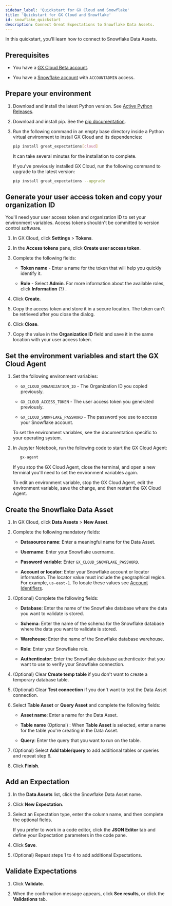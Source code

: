 ```yaml
---
sidebar_label: 'Quickstart for GX Cloud and Snowflake'
title: 'Quickstart for GX Cloud and Snowflake'
id: snowflake_quickstart
description: Connect Great Expectations to Snowflake Data Assets.
---
```


In this quickstart, you'll learn how to connect to Snowflake Data Assets.

## Prerequisites

- You have a [GX Cloud Beta account](https://greatexpectations.io/cloud).

- You have a [Snowflake account](https://greatexpectations.io/cloud) with `ACCOUNTADMIN` access.

## Prepare your environment

1. Download and install the latest Python version. See [Active Python Releases](https://www.python.org/downloads/).

2. Download and install pip. See the [pip documentation](https://pip.pypa.io/en/stable/cli/pip/).

3. Run the following command in an empty base directory inside a Python virtual environment to install GX Cloud and its dependencies:

    ```bash title="Terminal input"
    pip install great_expectations[cloud]
    ```

    It can take several minutes for the installation to complete.

    If you've previously installed GX Cloud, run the following command to upgrade to the latest version:

    ```bash title="Terminal input"
    pip install great_expectations --upgrade
    ```

## Generate your user access token and copy your organization ID

You'll need your user access token and organization ID to set your environment variables. Access tokens shouldn't be committed to version control software.

1. In GX Cloud, click **Settings** > **Tokens**.

2. In the **Access tokens** pane, click **Create user access token**.

3. Complete the following fields:

    - **Token name** - Enter a name for the token that will help you quickly identify it.

    - **Role** - Select **Admin**. For more information about the available roles, click **Information** (?) .

4. Click **Create**.

5. Copy the access token and store it in a secure location. The token can't be retrieved after you close the dialog.

6. Click **Close**.

7. Copy the value in the **Organization ID** field and save it in the same location with your user access token.

## Set the environment variables and start the GX Cloud Agent

1. Set the following environment variables:

    - `GX_CLOUD_ORGANIZATION_ID` - The Organization ID you copied previously.

    - `GX_CLOUD_ACCESS_TOKEN` - The user access token you generated previously.

    - `GX_CLOUD_SNOWFLAKE_PASSWORD` - The password you use to access your Snowflake account.

    To set the environment variables, see the documentation specific to your operating system. 

2. In Jupyter Notebook, run the following code to start the GX Cloud Agent:
    
    ```python title="Jupyter Notebook"
       gx-agent
    ```

    If you stop the GX Cloud Agent, close the terminal, and open a new terminal you'll need to set the environment variables again.

    To edit an environment variable, stop the GX Cloud Agent, edit the environment variable, save the change, and then restart the GX Cloud Agent.

## Create the Snowflake Data Asset

1. In GX Cloud, click **Data Assets** > **New Asset**.

2. Complete the following mandatory fields:

    - **Datasource name**: Enter a meaningful name for the Data Asset.

    - **Username**: Enter your Snowflake username.

    - **Password variable**: Enter `GX_CLOUD_SNOWFLAKE_PASSWORD`.

    - **Account or locator**: Enter your Snowflake account or locator information. The locator value must include the geographical region. For example, `us-east-1`. To locate these values see [Account Identifiers](https://docs.snowflake.com/en/user-guide/admin-account-identifier).

3. (Optional) Complete the following fields:

    - **Database**: Enter the name of the Snowflake database where the data you want to validate is stored.
 
    - **Schema**: Enter the name of the schema for the Snowflake database where the data you want to validate is stored.

    - **Warehouse**: Enter the name of the Snowflake database warehouse.

    - **Role**: Enter your Snowflake role.

    - **Authenticator**: Enter the Snowflake database authenticator that you want to use to verify your Snowflake connection. 

4. (Optional) Clear **Create temp table** if you don't want to create a temporary database table.

5. (Optional) Clear **Test connection** if you don't want to test the Data Asset connection.

6. Select **Table Asset** or **Query Asset** and complete the following fields:

    - **Asset name**: Enter a name for the Data Asset.

    - **Table name** (Optional) : When **Table Asset** is selected, enter a name for the table you're creating in the Data Asset.

    - **Query**: Enter the query that you want to run on the table. 

7. (Optional) Select **Add table/query** to add additional tables or queries and repeat step 6.

8. Click **Finish**.

## Add an Expectation

1. In the **Data Assets** list, click the Snowflake Data Asset name.

2. Click **New Expectation**.

3. Select an Expectation type, enter the column name, and then complete the optional fields.

    If you prefer to work in a code editor, click the **JSON Editor** tab and define your Expectation parameters in the code pane.

4. Click **Save**.

5. (Optional) Repeat steps 1 to 4 to add additional Expectations.

## Validate Expectations

1. Click **Validate**.

2. When the confirmation message appears, click **See results**, or click the **Validations** tab.

